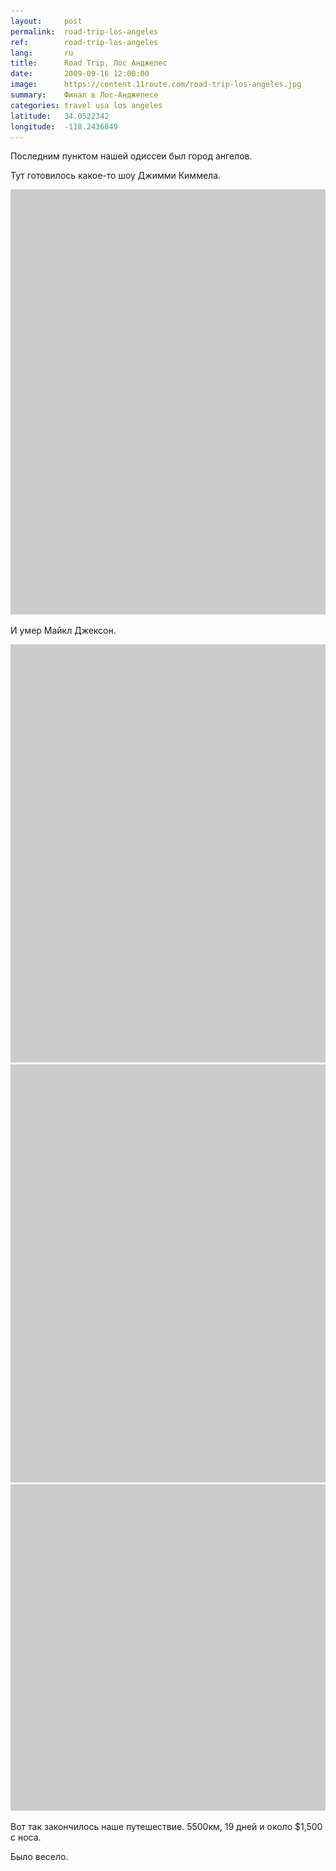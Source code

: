 ```yaml
---
layout:     post
permalink:  road-trip-los-angeles
ref:        road-trip-los-angeles
lang:       ru
title:      Road Trip, Лос Анджелес
date:       2009-09-16 12:00:00
image:      https://content.11route.com/road-trip-los-angeles.jpg
summary:    Финал в Лос-Анджелесе
categories: travel usa los angeles
latitude:   34.0522342
longitude:  -118.2436849
---
```

Последним пунктом нашей одиссеи был город ангелов.

Тут готовилось какое-то шоу Джимми Киммела.

<a href="https://www.flickr.com/photos/118782975@N05/12840117193/" title="DSC03459 by elevenroute, on Flickr"><img src="/images/bg.png" data-src="https://c2.staticflickr.com/8/7352/12840117193_d6b30c7f62_b.jpg" width="1000" height="680" alt="DSC03459"></a>

И умер Майкл Джексон.

<a href="https://www.flickr.com/photos/118782975@N05/12840047195/" title="DSC03463 by elevenroute, on Flickr"><img src="/images/bg.png" data-src="https://c2.staticflickr.com/8/7317/12840047195_ba63eb2b21_b.jpg" width="1000" height="669" alt="DSC03463"></a>
<a href="https://www.flickr.com/photos/118782975@N05/12859330064/" title="DSC03467 by elevenroute, on Flickr"><img src="/images/bg.png" data-src="https://farm4.staticflickr.com/3764/12859330064_99358b84b7_b.jpg" width="1000" height="669" alt="DSC03467"></a>
<a href="https://11route.com/wp-content/uploads/2009/09/road-trip-map.png"><img src="/images/bg.png" data-src="https://11route.com/wp-content/uploads/2009/09/road-trip-map.png" alt="road-trip-map" width="1000" height="522" class="alignnone size-full wp-image-180" /></a>

Вот так закончилось наше путешествие. 5500км, 19 дней и около $1,500 с носа.

Было весело.
